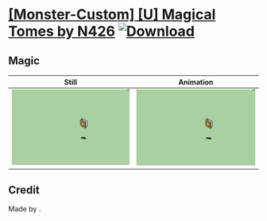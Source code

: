 # [\[Monster-Custom\] \[U\] Magical Tomes by N426](./) [![Download](https://img.shields.io/badge/Download--red?style=social&logo=github)](https://minhaskamal.github.io/DownGit/#/home?url=https://github.com/Klokinator/FE-Repo/tree/main/Battle%20Animations%2FMonsters%20-%20Dragons%20and%20Special%2F%5BMonster-Custom%5D%20%5BU%5D%20Magical%20Tomes%20by%20N426%2F6.%20Magic%20(Thunder))

## Magic

| Still | Animation |
| :---: | :-------: |
| ![Magic still](./Magic_000.png) | ![Magic](./Magic.gif) |

## Credit

Made by .
